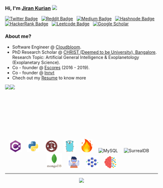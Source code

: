 ### Hi, I'm <a href="https://jirankurian.com" target="_blank">Jiran Kurian</a> <img src="https://media.giphy.com/media/hvRJCLFzcasrR4ia7z/giphy.gif" width="25px"> &nbsp; &nbsp; &nbsp; &nbsp; &nbsp; &nbsp; &nbsp; &nbsp; &nbsp;

<div>

  [![Twitter Badge](https://img.shields.io/badge/-Twitter-00acee?style=flat-square&logo=Twitter&logoColor=white)](https://twitter.com/jirankurian)
  &nbsp;
  [![Reddit Badge](https://img.shields.io/badge/-Reddit-orange?style=flat-square&logo=Reddit&logoColor=white)](https://www.reddit.com/user/JiranKurian)
  &nbsp;
  [![Medium Badge](https://img.shields.io/badge/Medium-%2312100E.svg?&style=for-square&logo=Medium&logoColor=white)](https://stories.jirankurian.com/)
  &nbsp;
  [![Hashnode Badge](https://img.shields.io/badge/Hashnode-darkblue.svg?&style=for-square&logo=Hashnode&logoColor=white)](https://tech.jirankurian.com/)
  &nbsp;
  [![HackerRank Badge](https://img.shields.io/badge/-HackerRank-darkgreen?style=flat-square&logo=HackerRank&logoColor=white)](https://www.hackerrank.com/jirankurian)
  &nbsp;
  [![Leetcode Badge](https://img.shields.io/badge/-Leetcode-grey?style=flat-square&logo=Leetcode&logoColor=white)](https://leetcode.com/jirankurian/)
  &nbsp;
  [![Google Scholar](https://img.shields.io/badge/-GoogleScholar-4885ed?style=flat-square&logo=Google&logoColor=white)](https://scholar.google.com/citations?user=8gGdGIEAAAAJ&hl=en&authuser=1)

</div>



### About me?
 * Software Engineer @ [Cloudbloom](https://www.cloudbloom.io/).
 * PhD Research Scholar @ [CHRIST (Deemed to be University), Bangalore](https://christuniversity.in/). Research Topic: Artificial General Intelligence & Exoplanetology (Exoplanetary Science).
 * Co - founder @ [Escores](https://www.escorez.in) (2016 - 2019).
 * Co - founder @ [Innvt](https://www.innvt.in)              
 * Chech out my [Resume](https://www.canva.com/design/DAEfZENMYiA/sK4RWGFSqpKWbBKCK7EmRA/view?utm_content=DAEfZENMYiA&utm_campaign=designshare&utm_medium=link&utm_source=homepage_design_menu) to know more

<div width='100%' style="display:flex">
  <img height="180em" src="https://github-readme-stats.vercel.app/api?username=jirankurian&show_icons=true&hide_border=true&&count_private=true&include_all_commits=true"/>
  <img height="180em" src="https://github-readme-stats.vercel.app/api/top-langs/?username=jirankurian&exclude_repo=KNN-Image-Classification&show_icons=true&hide_border=true&layout=compact&langs_count=12" align='right'/>
</div>

<div align="Center">
  <img alt="C#" width="40px" src="https://raw.githubusercontent.com/devicons/devicon/master/icons/csharp/csharp-original.svg" title="C Sharp"/>
  &nbsp;&nbsp;&nbsp;
  <img alt="Python" width="40px" src="https://raw.githubusercontent.com/devicons/devicon/master/icons/python/python-original.svg" title="Python"/>
  &nbsp;&nbsp;&nbsp;
  <img alt="Rust" width="40px" src="./icons/rust.png" title="Rust"/>
  &nbsp;&nbsp;&nbsp;
  <img alt="Go" width="40px" src="https://raw.githubusercontent.com/devicons/devicon/master/icons/go/go-original.svg" title="Go"/>
  &nbsp;&nbsp;&nbsp;
  <img alt="Mojo" width="36px" src="./icons/mojo.png" title="Mojo"/>
  &nbsp;&nbsp;&nbsp;
  <img alt="MySQL" width="40px" src="https://img.icons8.com/color/48/000000/mysql-logo.png" title="MySQL"/>
  &nbsp;&nbsp;&nbsp;
  <img alt="SurrealDB" width="35px" src="https://surrealdb.com/static/img/home/logo@2x-d163555351df26f3481b09211b6ef843.png" title="SurrealDB">  
  &nbsp;&nbsp;&nbsp;
  <img alt="MongoDB" width="50px" src="https://raw.githubusercontent.com/devicons/devicon/master/icons/mongodb/mongodb-original-wordmark.svg" title="MongoDB">
  &nbsp;&nbsp;&nbsp;
  <img alt="Extended Reality" width="40px" src="./icons/ExtendedReality.png" title="Extended Reality">
  &nbsp;&nbsp;&nbsp;
  <img alt="Blockchain" width="40px" src="./icons/Blockchain.png" title="Blockchain">
  &nbsp;&nbsp;&nbsp;
  <img alt="Artificial Intelligence" width="40px" src="./icons/ArtificialIntelligence.png" title="Artificial Intelligence">  
</div>

---

  <div align=center>

  ![](https://visitor-badge.glitch.me/badge?page_id=jirankurian.jirankurian)

  </div>

